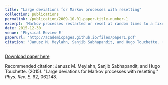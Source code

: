 ```yaml
---
title: "Large deviations for Markov processes with resetting"
collection: publications
permalink: /publication/2009-10-01-paper-title-number-1
excerpt: 'Markov processes restarted or reset at random times to a fixed state or region in space have been actively studied recently in connection with random searches, foraging, and population dynamics. Here we study the large deviations of time-additive functions or observables of Markov processes with resetting. By deriving a renewal formula linking generating functions with and without resetting, we are able to obtain the rate function of such observables, characterizing the likelihood of their fluctuations in the long-time limit. We consider as an illustration the large deviations of the area of the Ornstein-Uhlenbeck process with resetting. Other applications involving diffusions, random walks, and jump processes with resetting or catastrophes are discussed.'
date: 2015-12-30
venue: 'Physical Review E'
paperurl: 'http://academicpages.github.io/files/paper1.pdf'
citation: 'Janusz M. Meylahn, Sanjib Sabhapandit, and Hugo Touchette. (2015). &quot;Large deviations for Markov processes with resetting.&quot; <i>Phys. Rev. E</i>. 92, 062148.'
---
```


[Download paper here](http://academicpages.github.io/files/paper1.pdf)

Recommended citation: Janusz M. Meylahn, Sanjib Sabhapandit, and Hugo Touchette. (2015). &quot;Large deviations for Markov processes with resetting.&quot; <i>Phys. Rev. E</i>. 92, 062148.
